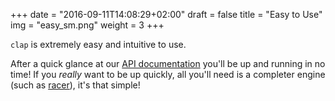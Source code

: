 +++
date = "2016-09-11T14:08:29+02:00"
draft = false
title = "Easy to Use"
img = "easy_sm.png"
weight = 3
+++

`clap` is extremely easy and intuitive to use.

After a quick glance at our [API documentation](https://docs.rs/clap) you'll be up and running in no time! If you *really* want to be up quickly, all you'll need is a completer engine (such as [racer](https://github.com/phildawes/racer)), it's that simple!
